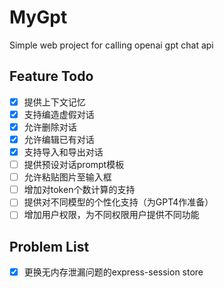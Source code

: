 # MyGpt
Simple web project for calling openai gpt chat api

## Feature Todo
- [x] 提供上下文记忆
- [x] 支持编造虚假对话
- [x] 允许删除对话
- [x] 允许编辑已有对话
- [x] 支持导入和导出对话
- [ ] 提供预设对话prompt模板
- [ ] 允许粘贴图片至输入框
- [ ] 增加对token个数计算的支持
- [ ] 提供对不同模型的个性化支持（为GPT4作准备）
- [ ] 增加用户权限，为不同权限用户提供不同功能
## Problem List
- [x] 更换无内存泄漏问题的express-session store
